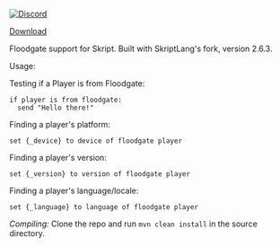 [![Discord](https://img.shields.io/discord/853331530004299807?color=7289da&label=discord&logo=discord&logoColor=white)](https://discord.gg/M2SvqCu4e9)

[Download](https://ci.kejonamc.dev/job/Floodgate-skript/job/master/)

Floodgate support for Skript. Built with SkriptLang's fork, version 2.6.3. 

Usage:

Testing if a Player is from Floodgate:

```
if player is from floodgate:
  send "Hello there!"
```

Finding a player's platform:

```
set {_device} to device of floodgate player
```

Finding a player's version:

```
set {_version} to version of floodgate player
```

Finding a player's language/locale:

```
set {_language} to language of floodgate player
```

*Compiling:* Clone the repo and run `mvn clean install` in the source directory.
